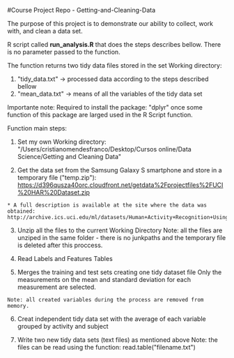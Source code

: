 #Course Project Repo - Getting-and-Cleaning-Data

The purpose of this project is to demonstrate our ability to collect, work with, and clean a data set. 

R script called <b>run_analysis.R</b> that does the steps describes bellow. There is no parameter passed to the function.
 
The function returns two tidy data files stored in the set Working directory:
     
  1) "tidy_data.txt" -> processed data according to the steps described bellow     
  2) "mean_data.txt" -> means of all the variables of the tidy data set
 
Importante note: Required to install the package: "dplyr" once some function of this package are larged used in the R Script function.

Function main steps:

  1. Set my own Working directory: 
  "/Users/cristianomendesfranco/Desktop/Cursos online/Data Science/Getting and Cleaning Data"

  2. Get the data set from the Samsung Galaxy S smartphone and store in a temporary file ("temp.zip"):
  https://d396qusza40orc.cloudfront.net/getdata%2Fprojectfiles%2FUCI%20HAR%20Dataset.zip
    
    * A full description is available at the site where the data was obtained: 
    http://archive.ics.uci.edu/ml/datasets/Human+Activity+Recognition+Using+Smartphones 
    
  3. Unzip all the files to the current Working Directory
  Note: all the files are unziped in the same folder - there is no junkpaths and the temporary file is deleted after this proccess.

  4. Read Labels and Features Tables   

  5. Merges the training and test sets creating one tidy dataset file
    Only the measurements on the mean and standard deviation for each measurement are selected. 

    Note: all created variables during the process are removed from memory.

  6. Creat independent tidy data set with the average of each variable grouped by activity and subject
  
  7. Write two new tidy data sets (text files) as mentioned above
  Note: the files can be read using the function: read.table("filename.txt")
